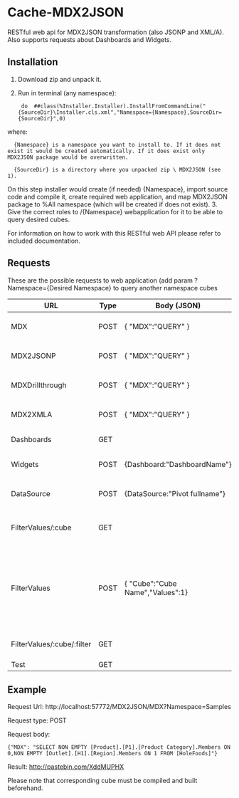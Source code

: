 Cache-MDX2JSON
==============

RESTful web api for MDX2JSON transformation (also JSONP and XML/A). Also supports requests about Dashboards and Widgets.

Installation
-----------

1. Download zip and unpack it.
2. Run in terminal (any namespace): 

        do  ##class(%Installer.Installer).InstallFromCommandLine("{SourceDir}\Installer.cls.xml","Namespace={Namespace},SourceDir={SourceDir}",0)

  where: 
  
      {Namespace} is a namespace you want to install to. If it does not exist it would be created automatically. If it does exist only MDX2JSON package would be overwritten.
  
      {SourceDir} is a directory where you unpacked zip \ MDX2JSON (see 1).
On this step installer would create (if needed) {Namespace}, import source code and compile it, create required web application, and map MDX2JSON package to %All namespace (which will be created if does not exist).
3. Give the correct roles to /{Namespace} webapplication for it to be able to query desired cubes.


For information on how to work with this RESTful web API please refer to included documentation.

Requests
-----------

These are the possible requests to web application (add param ?Namespace={Desired Namespace} to query another namespace cubes

| URL                         | Type | Body (JSON)                 | Response  | Description                    |
|-----------------------------|------|-----------------------------|-----------|--------------------------------|
| MDX                         | POST | { "MDX":"QUERY" }           | JSON      | Results of MDX execution       |
| MDX2JSONP                   | POST | { "MDX":"QUERY" }           | JSONP     | Results of MDX execution       |
| MDXDrillthrough             | POST | { "MDX":"QUERY" }           | JSON      | Results of MDX execution       |
| MDX2XMLA                    | POST | { "MDX":"QUERY" }           | XMLA      | Results of MDX execution       |
| Dashboards                  | GET  |                             | JSON      | All dashboards                 |
| Widgets                     | POST | {Dashboard:"DashboardName"} | JSON      | All widgets in a dashboard     |
| DataSource                  | POST |{DataSource:"Pivot fullname"}| JSON      | All info about data source     |
| FilterValues/:cube          | GET  |                             | JSON      | All filters for DeepSee Cube   |
| FilterValues                | POST |{ "Cube":"Cube Name","Values":1}| JSON      | All filters for DeepSee Cube with values (if Values = 1, set to 0 or omit otherwise)|
| FilterValues/:cube/:filter  | GET  |                             | JSON      | All possible values for filter |
| Test                        | GET  |                             | plaintext | Test info                      |

Example
-----------

Request Url: http://localhost:57772/MDX2JSON/MDX?Namespace=Samples

Request type: POST

Request body:

    {"MDX": "SELECT NON EMPTY [Product].[P1].[Product Category].Members ON 0,NON EMPTY [Outlet].[H1].[Region].Members ON 1 FROM [HoleFoods]"} 
    
Result: http://pastebin.com/XddMUPHX

Please note that corresponding cube must be compiled and built beforehand.

